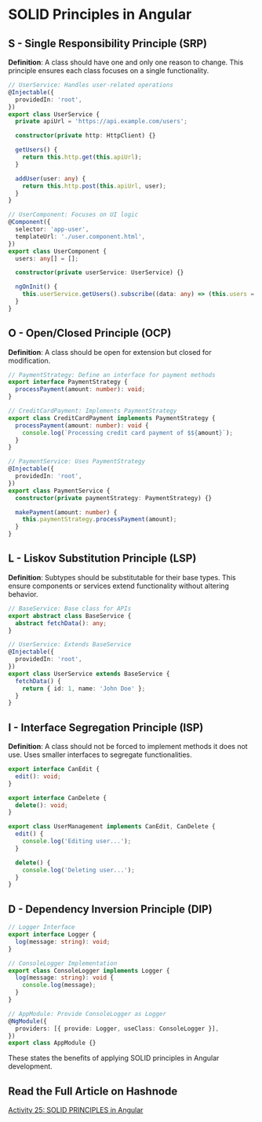 # SOLID Principles in Angular

## S - Single Responsibility Principle (SRP)
**Definition**: A class should have one and only one reason to change. This principle ensures each class focuses on a single functionality.

```typescript
// UserService: Handles user-related operations
@Injectable({
  providedIn: 'root',
})
export class UserService {
  private apiUrl = 'https://api.example.com/users';

  constructor(private http: HttpClient) {}

  getUsers() {
    return this.http.get(this.apiUrl);
  }

  addUser(user: any) {
    return this.http.post(this.apiUrl, user);
  }
}

// UserComponent: Focuses on UI logic
@Component({
  selector: 'app-user',
  templateUrl: './user.component.html',
})
export class UserComponent {
  users: any[] = [];

  constructor(private userService: UserService) {}

  ngOnInit() {
    this.userService.getUsers().subscribe((data: any) => (this.users = data));
  }
}
```
## O - Open/Closed Principle (OCP)
**Definition**: A class should be open for extension but closed for modification.
```typescript
// PaymentStrategy: Define an interface for payment methods
export interface PaymentStrategy {
  processPayment(amount: number): void;
}

// CreditCardPayment: Implements PaymentStrategy
export class CreditCardPayment implements PaymentStrategy {
  processPayment(amount: number): void {
    console.log(`Processing credit card payment of $${amount}`);
  }
}

// PaymentService: Uses PaymentStrategy
@Injectable({
  providedIn: 'root',
})
export class PaymentService {
  constructor(private paymentStrategy: PaymentStrategy) {}

  makePayment(amount: number) {
    this.paymentStrategy.processPayment(amount);
  }
}
```
## L - Liskov Substitution Principle (LSP)
**Definition**: Subtypes should be substitutable for their base types. This ensure components or services extend functionality without altering behavior.
```typescript
// BaseService: Base class for APIs
export abstract class BaseService {
  abstract fetchData(): any;
}

// UserService: Extends BaseService
@Injectable({
  providedIn: 'root',
})
export class UserService extends BaseService {
  fetchData() {
    return { id: 1, name: 'John Doe' };
  }
}
```
## I - Interface Segregation Principle (ISP)
**Definition**: A class should not be forced to implement methods it does not use. Uses smaller interfaces to segregate functionalities.
```typescript
export interface CanEdit {
  edit(): void;
}

export interface CanDelete {
  delete(): void;
}

export class UserManagement implements CanEdit, CanDelete {
  edit() {
    console.log('Editing user...');
  }

  delete() {
    console.log('Deleting user...');
  }
}
```
## D - Dependency Inversion Principle (DIP)
```typescript
// Logger Interface
export interface Logger {
  log(message: string): void;
}

// ConsoleLogger Implementation
export class ConsoleLogger implements Logger {
  log(message: string): void {
    console.log(message);
  }
}

// AppModule: Provide ConsoleLogger as Logger
@NgModule({
  providers: [{ provide: Logger, useClass: ConsoleLogger }],
})
export class AppModule {}
```
These states the benefits of applying SOLID principles in Angular development. 
## Read the Full Article on Hashnode
[Activity 25: SOLID PRINCIPLES in Angular](https://mischii.hashnode.dev/activity-25-solid-principles-in-angular)
